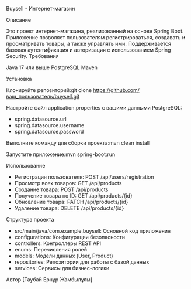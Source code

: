 Buysell - Интернет-магазин

Описание

Это проект интернет-магазина, реализованный на основе Spring Boot. Приложение позволяет пользователям регистрироваться, создавать и просматривать товары, а также управлять ими. Поддерживается базовая аутентификация и авторизация с использованием Spring Security.
Требования

Java 17 или выше
PostgreSQL
Maven

Установка

Клонируйте репозиторий:git clone https://github.com/ваш_пользователь/buysell.git


Настройте файл application.properties с вашими данными PostgreSQL:
* spring.datasource.url
* spring.datasource.username
* spring.datasource.password


Выполните команду для сборки проекта:mvn clean install


Запустите приложение:mvn spring-boot:run



Использование

* Регистрация пользователя: POST /api/users/registration
* Просмотр всех товаров: GET /api/products
* Создание товара: POST /api/products
* Получение товара по ID: GET /api/products/{id}
* Обновление товара: PATCH /api/products/{id}
* Удаление товара: DELETE /api/products/{id}

Структура проекта

* src/main/java/com.example.buysell: Основной код приложения
* configurations: Конфигурации безопасности
* controllers: Контроллеры REST API
* enums: Перечисления ролей
* models: Модели данных (User, Product)
* repositories: Репозитории для работы с базой данных
* services: Сервисы для бизнес-логики



Автор
[Таубай Ернұр Жамбылұлы]